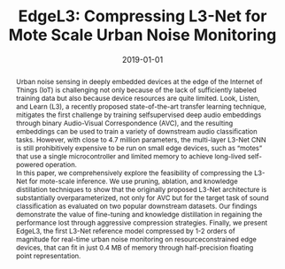 ---
layout: default-publication
title: "EdgeL3: Compressing L3-Net for Mote Scale Urban Noise Monitoring"
collection: publications
permalink: /publications/2019-01-01-kumari2019edgel3
abstract: "Urban noise sensing in deeply embedded devices at the edge of the Internet of Things (IoT) is challenging not only because of the lack of sufficiently labeled training data but also because device resources are quite limited. Look, Listen, and Learn (L3), a recently proposed state-of-the-art transfer learning technique, mitigates the first challenge by training selfsupervised deep audio embeddings through binary Audio-Visual Correspondence (AVC), and the resulting embeddings can be used to train a variety of downstream audio classification tasks. However, with close to 4.7 million parameters, the multi-layer L3-Net CNN is still prohibitively expensive to be run on small edge devices, such as &#8220;motes&#8221; that use a single microcontroller and limited memory to achieve long-lived self-powered operation.\n\n In this paper, we comprehensively explore the feasibility of compressing the L3-Net for mote-scale inference. We use pruning, ablation, and knowledge distillation techniques to show that the originally proposed L3-Net architecture is substantially overparameterized, not only for AVC but for the target task of sound classification as evaluated on two popular downstream datasets. Our findings demonstrate the value of fine-tuning and knowledge distillation in regaining the performance lost through aggressive compression strategies. Finally, we present EdgeL3, the first L3-Net reference model compressed by 1-2 orders of magnitude for real-time urban noise monitoring on resourceconstrained edge devices, that can fit in just 0.4 MB of memory through half-precision floating point representation."
date: 2019-01-01
venue: 'Workshop on Parallel AI and Systems for the Edge (PAISE)'
paperurl: '/files/kumari2019edgel3.pdf'
image: '/assets/images/kumari2019edgel3.png'
imagewidth: 66.0
categories: 
  - Sound Event Detection
citation: 'Kumari, S., Roy, D., Cartwright, M., Bello, J.P., Arora, A. EdgeL3: Compressing L3-Net for Mote Scale Urban Noise Monitoring. In <i>Proceedings of the Workshop on Parallel AI and Systems for the Edge (PAISE)</i>, 2019.'
author_profile: true
---